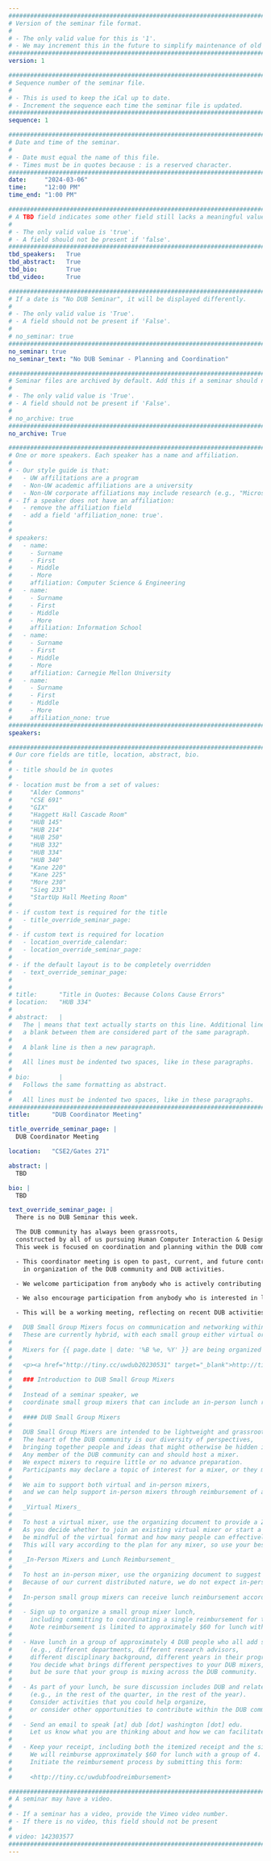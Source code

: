 ```yaml
---
################################################################################
# Version of the seminar file format.
#
# - The only valid value for this is '1'.
# - We may increment this in the future to simplify maintenance of old seminars.
################################################################################
version: 1

################################################################################
# Sequence number of the seminar file.
#
# - This is used to keep the iCal up to date.
# - Increment the sequence each time the seminar file is updated.
################################################################################
sequence: 1

################################################################################
# Date and time of the seminar.
#
# - Date must equal the name of this file.
# - Times must be in quotes because : is a reserved character.
################################################################################
date:     "2024-03-06"
time:     "12:00 PM"
time_end: "1:00 PM"

################################################################################
# A TBD field indicates some other field still lacks a meaningful value.
#
# - The only valid value is 'true'.
# - A field should not be present if 'false'.
################################################################################
tbd_speakers:   True
tbd_abstract:   True
tbd_bio:        True
tbd_video:      True

################################################################################
# If a date is "No DUB Seminar", it will be displayed differently.
#
# - The only valid value is 'True'.
# - A field should not be present if 'False'.
#
# no_seminar: true
################################################################################
no_seminar: true
no_seminar_text: "No DUB Seminar - Planning and Coordination"

################################################################################
# Seminar files are archived by default. Add this if a seminar should not be.
#
# - The only valid value is 'True'.
# - A field should not be present if 'False'.
#
# no_archive: true
################################################################################
no_archive: True

################################################################################
# One or more speakers. Each speaker has a name and affiliation.
#
# - Our style guide is that:
#   - UW affilitations are a program
#   - Non-UW academic affiliations are a university
#   - Non-UW corporate affiliations may include research (e.g., "Microsoft Research")
# - If a speaker does not have an affiliation:
#   - remove the affiliation field
#   - add a field 'affiliation_none: true'.
#
#
# speakers:
#   - name: 
#     - Surname
#     - First
#     - Middle
#     - More
#     affiliation: Computer Science & Engineering 
#   - name: 
#     - Surname
#     - First
#     - Middle
#     - More
#     affiliation: Information School 
#   - name: 
#     - Surname
#     - First
#     - Middle
#     - More
#     affiliation: Carnegie Mellon University 
#   - name:
#     - Surname
#     - First
#     - Middle
#     - More
#     affiliation_none: true
################################################################################
speakers:

################################################################################
# Our core fields are title, location, abstract, bio.
#
# - title should be in quotes
#
# - location must be from a set of values:
#     "Alder Commons"
#     "CSE 691"
#     "GIX"
#     "Haggett Hall Cascade Room"
#     "HUB 145"
#     "HUB 214"
#     "HUB 250"
#     "HUB 332"
#     "HUB 334"
#     "HUB 340"
#     "Kane 220"
#     "Kane 225"
#     "More 230"
#     "Sieg 233"
#     "StartUp Hall Meeting Room"
#
# - if custom text is required for the title
#   - title_override_seminar_page:
#
# - if custom text is required for location
#   - location_override_calendar:
#   - location_override_seminar_page:
#
# - if the default layout is to be completely overridden
#   - text_override_seminar_page:
#
#
# title:      "Title in Quotes: Because Colons Cause Errors"
# location:   "HUB 334"
#
# abstract:   |
#   The | means that text actually starts on this line. Additional lines without
#   a blank between them are considered part of the same paragraph.
#
#   A blank line is then a new paragraph.
#
#   All lines must be indented two spaces, like in these paragraphs.
#
# bio:        |
#   Follows the same formatting as abstract.
#
#   All lines must be indented two spaces, like in these paragraphs.
################################################################################
title:      "DUB Coordinator Meeting"

title_override_seminar_page: |
  DUB Coordinator Meeting

location:   "CSE2/Gates 271"

abstract: |
  TBD

bio: |
  TBD

text_override_seminar_page: |
  There is no DUB Seminar this week.

  The DUB community has always been grassroots,
  constructed by all of us pursuing Human Computer Interaction & Design in and around the University of Washington.
  This week is focused on coordination and planning within the DUB community.

  - This coordinator meeting is open to past, current, and future contributors 
    in organization of the DUB community and DUB activities.

  - We welcome participation from anybody who is actively contributing to one or more DUB activities.

  - We also encourage participation from anybody who is interested in learning more about how they could contribute.

  - This will be a working meeting, reflecting on recent DUB activities and planning for upcoming DUB activities.

#   DUB Small Group Mixers focus on communication and networking within the DUB community.
#   These are currently hybrid, with each small group either virtual or in-person. 
# 
#   Mixers for {{ page.date | date: '%B %e, %Y' }} are being organized in this document:
# 
#   <p><a href="http://tiny.cc/uwdub20230531" target="_blank">http://tiny.cc/uwdub20230531</a></p>
# 
#   ### Introduction to DUB Small Group Mixers
# 
#   Instead of a seminar speaker, we 
#   coordinate small group mixers that can include an in-person lunch reimbursement.
# 
#   #### DUB Small Group Mixers
# 
#   DUB Small Group Mixers are intended to be lightweight and grassroot opportunities for staying connected.
#   The heart of the DUB community is our diversity of perspectives,
#   bringing together people and ideas that might otherwise be hidden in our units.
#   Any member of the DUB community can and should host a mixer.
#   We expect mixers to require little or no advance preparation.
#   Participants may declare a topic of interest for a mixer, or they may decide to just connect and socialize.
# 
#   We aim to support both virtual and in-person mixers, 
#   and we can help support in-person mixers through reimbursement of an associated lunch.
# 
#   _Virtual Mixers_
#   
#   To host a virtual mixer, use the organizing document to provide a Zoom link.
#   As you decide whether to join an existing virtual mixer or start a new virtual mixer,
#   be mindful of the virtual format and how many people can effectively participate in a given mixer.
#   This will vary according to the plan for any mixer, so use your best judgment.
# 
#   _In-Person Mixers and Lunch Reimbursement_
# 
#   To host an in-person mixer, use the organizing document to suggest a location and format.
#   Because of our current distributed nature, we do not expect in-person activities are necessarily at campus.
# 
#   In-person small group mixers can receive lunch reimbursement according to this process:
# 
#   - Sign up to organize a small group mixer lunch,
#     including committing to coordinating a single reimbursement for the small group.
#     Note reimbursement is limited to approximately $60 for lunch with a group of 4.
# 
#   - Have lunch in a group of approximately 4 DUB people who all add something different
#     (e.g., different departments, different research advisors,
#     different disciplinary background, different years in their program).
#     You decide what brings different perspectives to your DUB mixers,
#     but be sure that your group is mixing across the DUB community.
# 
#   - As part of your lunch, be sure discussion includes DUB and related activities
#     (e.g., in the rest of the quarter, in the rest of the year).
#     Consider activities that you could help organize,
#     or consider other opportunities to contribute within the DUB community.
# 
#   - Send an email to speak [at] dub [dot] washington [dot] edu.
#     Let us know what you are thinking about and how we can facilitate and publicize activities.
# 
#   - Keep your receipt, including both the itemized receipt and the signed receipt with any tip.
#     We will reimburse approximately $60 for lunch with a group of 4.
#     Initiate the reimbursement process by submitting this form:
# 
#     <http://tiny.cc/uwdubfoodreimbursement>

################################################################################
# A seminar may have a video.
#
# - If a seminar has a video, provide the Vimeo video number.
# - If there is no video, this field should not be present
#
# video: 142303577
################################################################################
---
```

